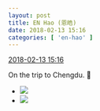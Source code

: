 ```yaml
---
layout: post
title: EN Hao (恩皓)
date: 2018-02-13 15:16
categories: [ 'en-hao' ]
---
```


<div class="weibo-info">
  <a href="https://weibo.com/6346318257/G2VDz1zQl">2018-02-13 15:16</a>
</div>

On the trip to Chengdu. :bullettrain_side:

<!-- more -->

<ul class="weibo-pic-list-1">
  <li class="weibo-pic">
    <a href="//wx3.sinaimg.cn/mw690/006VuvhTgy1foeubbkv3tj30xr1901kx.jpg"><img src="//wx3.sinaimg.cn/thumb150/006VuvhTgy1foeubbkv3tj30xr1901kx.jpg"/></a>
  </li>
  <li class="weibo-pic">
    <a href="//wx4.sinaimg.cn/mw690/006VuvhTgy1foeubfrs7wj30o1190kf3.jpg"><img src="//wx4.sinaimg.cn/thumb150/006VuvhTgy1foeubfrs7wj30o1190kf3.jpg"/></a>
  </li>
</ul>
